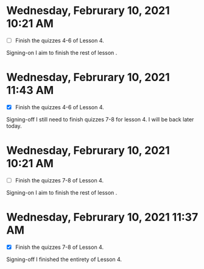 # Wednesday, Februrary 10, 2021 10:21 AM
- [ ] Finish the quizzes 4-6 of Lesson 4.

Signing-on I aim to finish the rest of lesson .

# Wednesday, Februrary 10, 2021 11:43 AM
- [X] Finish the quizzes 4-6 of Lesson 4.

Signing-off I still need to finish quizzes 7-8 for lesson 4. I will be back later today. 

# Wednesday, Februrary 10, 2021 10:21 AM
- [ ] Finish the quizzes 7-8 of Lesson 4.

Signing-on I aim to finish the rest of lesson .

# Wednesday, Februrary 10, 2021 11:37 AM
- [X] Finish the quizzes 7-8 of Lesson 4.

Signing-off I finished the entirety of Lesson 4. 